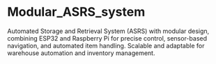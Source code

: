 # Modular_ASRS_system
Automated Storage and Retrieval System (ASRS) with modular design, combining ESP32 and Raspberry Pi for precise control, sensor-based navigation, and automated item handling. Scalable and adaptable for warehouse automation and inventory management.
